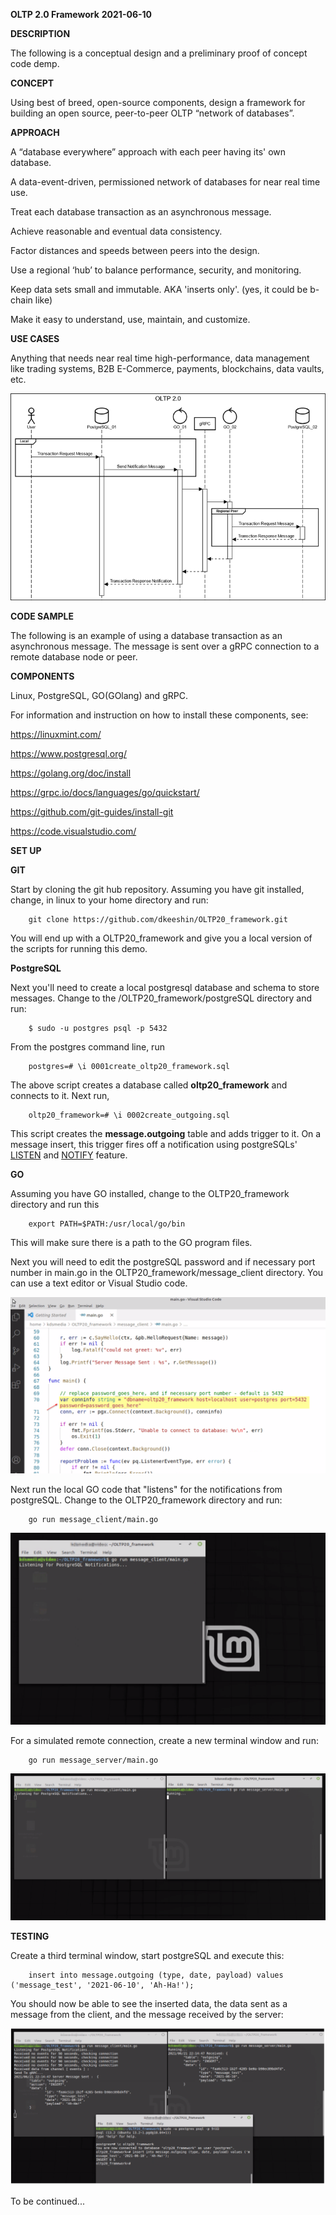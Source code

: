 __OLTP 2.0 Framework__
__2021-06-10__

__DESCRIPTION__

The following is a conceptual design and a preliminary proof of concept code demp. 

__CONCEPT__

Using best of breed, open-source components, design a framework for building an open source, peer-to-peer OLTP “network of databases”.

__APPROACH__

A “database everywhere” approach with each peer having its' own database.

A data-event-driven, permissioned network of databases for near real time use.

Treat each database transaction as an asynchronous message. 

Achieve reasonable and eventual data consistency.

Factor distances and speeds between peers into the design.  

Use a regional ‘hub’ to balance performance, security, and monitoring.
 
Keep data sets small and immutable. AKA 'inserts only'.  (yes, it could be b-chain like)

Make it easy to understand, use, maintain, and customize.  

**USE CASES**

Anything that needs near real time high-performance, data management like trading systems, B2B E-Commerce, payments, blockchains, data vaults, etc. 

![image](https://github.com/dkeeshin/OLTP20_framework/blob/main/OLTP20Preliminary20210614.png)

**CODE SAMPLE**

The following is an example of using a database transaction as an asynchronous message. The message is sent over a gRPC connection to a remote database node or peer.

**COMPONENTS**

Linux, PostgreSQL, GO(GOlang) and gRPC.

For information and instruction on how to install these components, see:

https://linuxmint.com/

https://www.postgresql.org/

https://golang.org/doc/install

https://grpc.io/docs/languages/go/quickstart/

https://github.com/git-guides/install-git

https://code.visualstudio.com/

**SET UP**

__GIT__

Start by cloning the git hub repository.  Assuming you have git installed, change, in linux to your home directory and run:

        git clone https://github.com/dkeeshin/OLTP20_framework.git

You will end up with a OLTP20_framework and give you a local version of the scripts for running this demo.

__PostgreSQL__

Next you'll need to create a local postgresql database and schema to store messages. Change to the /OLTP20_framework/postgreSQL directory and run:

		$ sudo -u postgres psql -p 5432 

From the postgres command line, run

		postgres=# \i 0001create_oltp20_framework.sql

The above script creates a database called __oltp20_framework__ and connects to it. Next run,

		oltp20_framework=# \i 0002create_outgoing.sql

This script creates the __message.outgoing__ table and adds trigger to it. On a message insert, this trigger fires off a notification using postgreSQLs' [LISTEN](https://www.postgresql.org/docs/9.1/sql-listen.html) and [NOTIFY](https://www.postgresql.org/docs/9.1/sql-notify.html) feature.

__GO__

Assuming you have GO installed, change to the OLTP20_framework directory and run this

        export PATH=$PATH:/usr/local/go/bin

This will make sure there is a path to the GO program files.

Next you will need to edit the postgreSQL password and if necessary port number in main.go in the OLTP20_framework/message_client directory. You can use a text editor or Visual Studio code.  

![image](https://github.com/dkeeshin/OLTP20_framework/blob/main/message_client/07_client_main_go.png)

Next run the local GO code that "listens" for the notifications from postgreSQL. Change to the OLTP20_framework directory and run:

        go run message_client/main.go

![image](https://github.com/dkeeshin/OLTP20_framework/blob/main/message_client/01_message_client.png)

For a simulated remote connection, create a new terminal window and run:

		go run message_server/main.go

![image](https://github.com/dkeeshin/OLTP20_framework/blob/main/message_server/02_message_server.png)

**TESTING**

Create a third terminal window, start postgreSQL and execute this:

		insert into message.outgoing (type, date, payload) values ('message_test', '2021-06-10', 'Ah-Ha!');

You should now be able to see the inserted data, the data sent as a message from the client, and the message received by the server:

![image](https://github.com/dkeeshin/OLTP20_framework/blob/main/message_server/04_message_sent.png)

To be continued...








